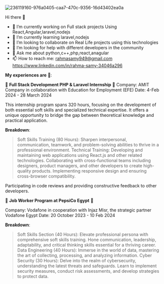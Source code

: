 
![236119160-976a0405-caa7-470c-9356-16d43402ea0a](https://github.com/Rahmasamy/Rahmasamy/assets/87875452/c5934cca-9a1c-43ba-856b-8f3e4a8b88b9)



Hi there 👋
- 🔭 I’m currently working on Full stack projects Using React,Angular,laravel,nodejs
- 🌱 I’m currently learning laravel,nodejs
- 👯 I’m looking to collaborate on Real Life projects using this technologies
- 🤔 I’m looking for help with different developers in the community
- 💬 Ask me about python,c++,php,react,anagular
- 📫 How to reach me: 
   rahmasamy949@gmail.com 
   https://www.linkedin.com/in/rahma-samy-34046a296


 
**My experiences are** 🌱:

🌟 **Full Stack Development PHP & Laravel Internship** 🔭
Company: AMIT Company in collaboration with Education for Employment (EFE)
Date: 4-Feb 2024 - 28 March 2024

This internship program spans 320 hours, focusing on the development of both essential soft skills and specialized technical expertise. It offers a unique opportunity to bridge the gap between theoretical knowledge and practical application.

**Breakdown**:
>Soft Skills Training (80 Hours): Sharpen interpersonal, communication, teamwork, and problem-solving abilities to thrive in a professional environment.
>Technical Training:
>Developing and maintaining web applications using React.js and other related technologies.
>Collaborating with cross-functional teams including designers, product managers, and other developers to create high-quality products.
>Implementing responsive design and ensuring cross-browser compatibility.

Participating in code reviews and providing constructive feedback to other developers.

🌟 **Job Worker Program at PepsiCo Egypt** 🔭


Company: Vodafone in cooperation with Injaz Misr, the strategic partner Vodafone Egypt
Date: 20 October 2023 - 10 Feb 2024

**Breakdown**:
>Soft Skills Section (40 Hours): Elevate professional persona with comprehensive soft skills training. Hone communication, leadership, adaptability, and critical thinking skills essential for a thriving career.
>Data Engineering (40 Hours): Immerse in the world of data, mastering the art of collecting, processing, and analyzing information.
>Cyber Security (30 Hours): Delve into the realm of cybersecurity, understanding the latest threats and safeguards. Learn to implement security measures, conduct risk assessments, and develop strategies to protect data.

    
     




